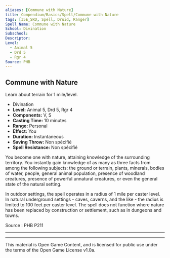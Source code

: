 ```yaml
---
aliases: [Commune with Nature]
title: Compendium/Basics/Spell/Commune with Nature
tags: [35E_SRD, Spell, Druid, Ranger]
Spell Name: Commune with Nature
School: Divination
Subschool: 
Descriptor: 
Level:
  - Animal 5
  - Drd 5
  - Rgr 4
Source: PHB
---
```



## Commune with Nature

Learn about terrain for 1 mile/level.

*   Divination
*   **Level:** Animal 5, Drd 5, Rgr 4
*   **Components:** V, S
*   **Casting Time:** 10 minutes
*   **Range:** Personal
*   **Effect:** You
*   **Duration:** Instantaneous
*   **Saving Throw:** Non spécifié
*   **Spell Resistance:** Non spécifié

<p>You become one with nature, attaining knowledge of the surrounding territory. You instantly gain knowledge of as many as three facts from among the following subjects: the ground or terrain, plants, minerals, bodies of water, people, general animal population, presence of woodland creatures, presence of powerful unnatural creatures, or even the general state of the natural setting.</p><p>In outdoor settings, the spell operates in a radius of 1 mile per caster level. In natural underground settings - caves, caverns, and the like - the radius is limited to 100 feet per caster level. The spell does not function where nature has been replaced by construction or settlement, such as in dungeons and towns.</p>

Source : PHB P211

---

---

This material is Open Game Content, and is licensed for public use under
the terms of the Open Game License v1.0a.
